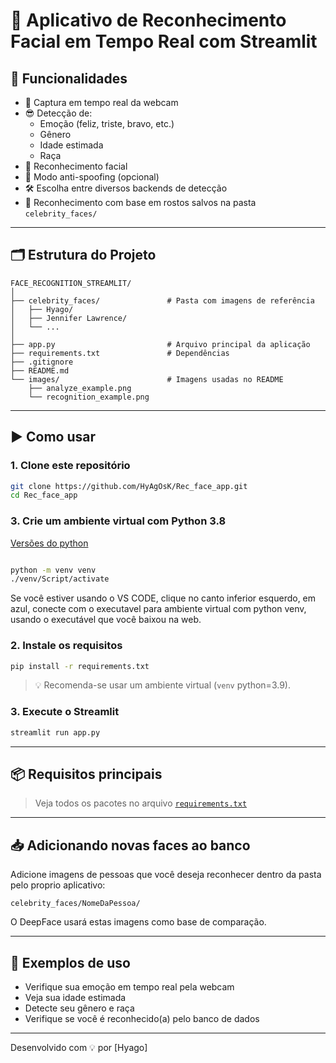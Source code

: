 # 🧠 Aplicativo de Reconhecimento Facial em Tempo Real com Streamlit

## 🧾 Funcionalidades

- 📸 Captura em tempo real da webcam
- 😎 Detecção de:
  - Emoção (feliz, triste, bravo, etc.)
  - Gênero
  - Idade estimada
  - Raça
- 🧠 Reconhecimento facial
- 🔐 Modo anti-spoofing (opcional)
- 🛠️ Escolha entre diversos backends de detecção
- 📁 Reconhecimento com base em rostos salvos na pasta `celebrity_faces/`

---

## 🗂️ Estrutura do Projeto


```
FACE_RECOGNITION_STREAMLIT/
│
├── celebrity_faces/               # Pasta com imagens de referência
│   ├── Hyago/
│   ├── Jennifer Lawrence/
│   └── ...
│
├── app.py                         # Arquivo principal da aplicação
├── requirements.txt               # Dependências
├── .gitignore
├── README.md
└── images/                        # Imagens usadas no README
    ├── analyze_example.png
    └── recognition_example.png
```

---

## ▶️ Como usar

### 1. Clone este repositório

```bash
git clone https://github.com/HyAgOsK/Rec_face_app.git
cd Rec_face_app
```

### 3. Crie um ambiente virtual com Python 3.8

[Versões do python](https://www.python.org/downloads/release/python-380/)

```bash

python -m venv venv
./venv/Script/activate
```

Se você estiver usando o VS CODE, clique no canto inferior esquerdo, em azul, conecte com o executavel para ambiente virtual
com python venv, usando o executável que você baixou na web.

### 2. Instale os requisitos

```bash
pip install -r requirements.txt
```

> 💡 Recomenda-se usar um ambiente virtual (`venv` python=3.9).

### 3. Execute o Streamlit

```bash
streamlit run app.py
```

---

## 📦 Requisitos principais

> Veja todos os pacotes no arquivo [`requirements.txt`](./requirements.txt)

---

## 📥 Adicionando novas faces ao banco

Adicione imagens de pessoas que você deseja reconhecer dentro da pasta pelo proprio aplicativo:

```
celebrity_faces/NomeDaPessoa/
```

O DeepFace usará estas imagens como base de comparação.

---

## 🧪 Exemplos de uso

- Verifique sua emoção em tempo real pela webcam
- Veja sua idade estimada
- Detecte seu gênero e raça
- Verifique se você é reconhecido(a) pelo banco de dados

---

Desenvolvido com 💡 por [Hyago]